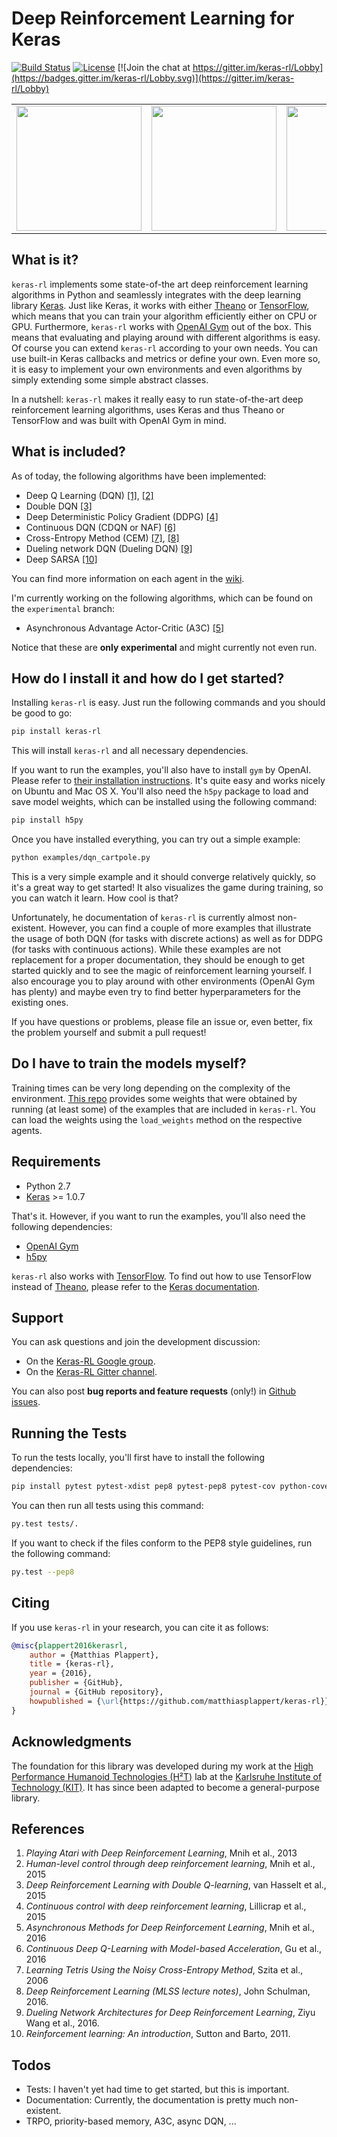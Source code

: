 # Deep Reinforcement Learning for Keras
[![Build Status](https://api.travis-ci.org/matthiasplappert/keras-rl.svg?branch=master)](https://travis-ci.org/matthiasplappert/keras-rl)
[![License](https://img.shields.io/github/license/mashape/apistatus.svg?maxAge=2592000)](https://github.com/matthiasplappert/keras-rl/blob/master/LICENSE)
[![Join the chat at https://gitter.im/keras-rl/Lobby](https://badges.gitter.im/keras-rl/Lobby.svg)](https://gitter.im/keras-rl/Lobby)


<table>
  <tr>
    <td><img src="/assets/breakout.gif?raw=true" width="200"></td>
    <td><img src="/assets/cartpole.gif?raw=true" width="200"></td>
    <td><img src="/assets/pendulum.gif?raw=true" width="200"></td>
  </tr>
</table>

## What is it?
`keras-rl` implements some state-of-the art deep reinforcement learning algorithms in Python and seamlessly integrates with the deep learning library [Keras](http://keras.io). Just like Keras, it works with either [Theano](http://deeplearning.net/software/theano/) or [TensorFlow](https://www.tensorflow.org/), which means that you can train your algorithm efficiently either on CPU or GPU.
Furthermore, `keras-rl` works with [OpenAI Gym](https://gym.openai.com/) out of the box. This means that evaluating and playing around with different algorithms is easy.
Of course you can extend `keras-rl` according to your own needs. You can use built-in Keras callbacks and metrics or define your own.
Even more so, it is easy to implement your own environments and even algorithms by simply extending some simple abstract classes.

In a nutshell: `keras-rl` makes it really easy to run state-of-the-art deep reinforcement learning algorithms, uses Keras and thus Theano or TensorFlow and was built with OpenAI Gym in mind.

## What is included?
As of today, the following algorithms have been implemented:

- Deep Q Learning (DQN) [[1]](http://arxiv.org/abs/1312.5602), [[2]](http://home.uchicago.edu/~arij/journalclub/papers/2015_Mnih_et_al.pdf)
- Double DQN [[3]](http://arxiv.org/abs/1509.06461)
- Deep Deterministic Policy Gradient (DDPG) [[4]](http://arxiv.org/abs/1509.02971)
- Continuous DQN (CDQN or NAF) [[6]](http://arxiv.org/abs/1603.00748)
- Cross-Entropy Method (CEM) [[7]](http://learning.mpi-sws.org/mlss2016/slides/2016-MLSS-RL.pdf), [[8]](http://citeseerx.ist.psu.edu/viewdoc/download?doi=10.1.1.81.6579&rep=rep1&type=pdf)
- Dueling network DQN (Dueling DQN) [[9]](https://arxiv.org/abs/1511.06581)
- Deep SARSA [[10]](http://people.inf.elte.hu/lorincz/Files/RL_2006/SuttonBook.pdf)

You can find more information on each agent in the [wiki](https://github.com/matthiasplappert/keras-rl/wiki/Agent-Overview).

I'm currently working on the following algorithms, which can be found on the `experimental` branch:

- Asynchronous Advantage Actor-Critic (A3C) [[5]](http://arxiv.org/abs/1602.01783)

Notice that these are **only experimental** and might currently not even run.

## How do I install it and how do I get started?
Installing `keras-rl` is easy. Just run the following commands and you should be good to go:
```bash
pip install keras-rl
```
This will install `keras-rl` and all necessary dependencies.

If you want to run the examples, you'll also have to install `gym` by OpenAI.
Please refer to [their installation instructions](https://github.com/openai/gym#installation).
It's quite easy and works nicely on Ubuntu and Mac OS X.
You'll also need the `h5py` package to load and save model weights, which can be installed using
the following command:
```bash
pip install h5py
```

Once you have installed everything, you can try out a simple example:
```bash
python examples/dqn_cartpole.py
```
This is a very simple example and it should converge relatively quickly, so it's a great way to get started!
It also visualizes the game during training, so you can watch it learn. How cool is that?

Unfortunately, he documentation of `keras-rl` is currently almost non-existent.
However, you can find a couple of more examples that illustrate the usage of both DQN (for tasks with discrete actions) as well as for DDPG (for tasks with continuous actions).
While these examples are not replacement for a proper documentation, they should be enough to get started quickly and to see the magic of reinforcement learning yourself.
I also encourage you to play around with other environments (OpenAI Gym has plenty) and maybe even try to find better hyperparameters for the existing ones.

If you have questions or problems, please file an issue or, even better, fix the problem yourself and submit a pull request!

## Do I have to train the models myself?
Training times can be very long depending on the complexity of the environment.
[This repo](https://github.com/matthiasplappert/keras-rl-weights) provides some weights that were obtained by running (at least some) of the examples that are included in `keras-rl`.
You can load the weights using the `load_weights` method on the respective agents.

## Requirements
- Python 2.7
- [Keras](http://keras.io) >= 1.0.7

That's it. However, if you want to run the examples, you'll also need the following dependencies:
- [OpenAI Gym](https://github.com/openai/gym)
- [h5py](https://pypi.python.org/pypi/h5py)

`keras-rl` also works with [TensorFlow](https://www.tensorflow.org/). To find out how to use TensorFlow instead of [Theano](http://deeplearning.net/software/theano/), please refer to the [Keras documentation](http://keras.io/#switching-from-theano-to-tensorflow).

## Support
You can ask questions and join the development discussion:

- On the [Keras-RL Google group](https://groups.google.com/forum/#!forum/keras-rl-users).
- On the [Keras-RL Gitter channel](https://gitter.im/keras-rl/Lobby).

You can also post **bug reports and feature requests** (only!) in [Github issues](https://github.com/matthiasplappert/keras-rl/issues).

## Running the Tests
To run the tests locally, you'll first have to install the following dependencies:
```bash
pip install pytest pytest-xdist pep8 pytest-pep8 pytest-cov python-coveralls
```
You can then run all tests using this command:
```bash
py.test tests/.
```
If you want to check if the files conform to the PEP8 style guidelines, run the following command:
```bash
py.test --pep8
```

## Citing
If you use `keras-rl` in your research, you can cite it as follows:
```bibtex
@misc{plappert2016kerasrl,
    author = {Matthias Plappert},
    title = {keras-rl},
    year = {2016},
    publisher = {GitHub},
    journal = {GitHub repository},
    howpublished = {\url{https://github.com/matthiasplappert/keras-rl}},
}
```


## Acknowledgments
The foundation for this library was developed during my work at the [High Performance Humanoid Technologies (H²T)](https://h2t.anthropomatik.kit.edu/) lab at the [Karlsruhe Institute of Technology (KIT)](https://kit.edu).
It has since been adapted to become a general-purpose library.

## References
1. *Playing Atari with Deep Reinforcement Learning*, Mnih et al., 2013
2. *Human-level control through deep reinforcement learning*, Mnih et al., 2015
3. *Deep Reinforcement Learning with Double Q-learning*, van Hasselt et al., 2015
4. *Continuous control with deep reinforcement learning*, Lillicrap et al., 2015
5. *Asynchronous Methods for Deep Reinforcement Learning*, Mnih et al., 2016
6. *Continuous Deep Q-Learning with Model-based Acceleration*, Gu et al., 2016
7. *Learning Tetris Using the Noisy Cross-Entropy Method*, Szita et al., 2006
8. *Deep Reinforcement Learning (MLSS lecture notes)*, John Schulman, 2016.
9. *Dueling Network Architectures for Deep Reinforcement Learning*, Ziyu Wang et al., 2016.
10. *Reinforcement learning: An introduction*, Sutton and Barto, 2011.

## Todos
- Tests: I haven't yet had time to get started, but this is important.
- Documentation: Currently, the documentation is pretty much non-existent.
- TRPO, priority-based memory, A3C, async DQN, ...
